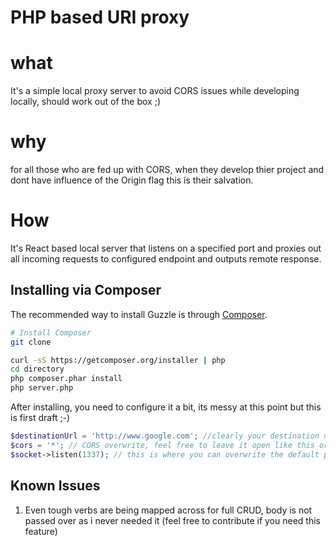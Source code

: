 PHP based URI proxy
================================================
# what
It's a simple local proxy server to avoid CORS issues while developing locally, should work out of the box ;)

# why

for all those who are fed up with CORS, when they develop thier project and dont have influence of the Origin flag this is their salvation.

# How
It's React based local server that listens on a specified port and proxies out all incoming requests to configured endpoint and outputs remote response.

## Installing via Composer

The recommended way to install Guzzle is through [Composer](http://getcomposer.org).

```bash
# Install Composer
git clone

curl -sS https://getcomposer.org/installer | php
cd directory
php composer.phar install
php server.php
```

After installing, you need to configure it a bit, its messy at this point but this is first draft ;-)

```php
$destinationUrl = 'http://www.google.com'; //clearly your destination url
$cors = '*'; // CORS overwrite, feel free to leave it open like this or set to your specific or even mess around
$socket->listen(1337); // this is where you can overwrite the default port, go nuts ;)

```
## Known Issues

1. Even tough verbs are being mapped across for full CRUD, body is not passed over as i never needed it (feel free to contribute if you need this feature)
